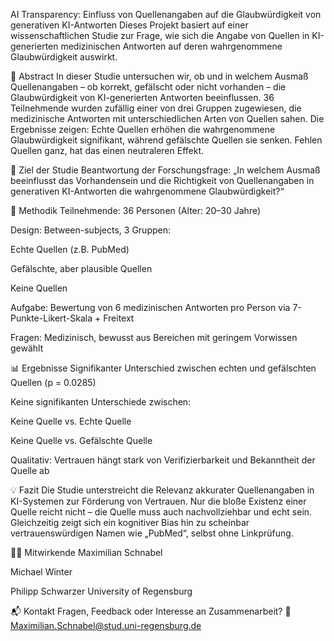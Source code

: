 AI Transparency: Einfluss von Quellenangaben auf die Glaubwürdigkeit von generativen KI-Antworten
Dieses Projekt basiert auf einer wissenschaftlichen Studie zur Frage, wie sich die Angabe von Quellen in KI-generierten medizinischen Antworten auf deren wahrgenommene Glaubwürdigkeit auswirkt.

📄 Abstract
In dieser Studie untersuchen wir, ob und in welchem Ausmaß Quellenangaben – ob korrekt, gefälscht oder nicht vorhanden – die Glaubwürdigkeit von KI-generierten Antworten beeinflussen. 36 Teilnehmende wurden zufällig einer von drei Gruppen zugewiesen, die medizinische Antworten mit unterschiedlichen Arten von Quellen sahen. Die Ergebnisse zeigen: Echte Quellen erhöhen die wahrgenommene Glaubwürdigkeit signifikant, während gefälschte Quellen sie senken. Fehlen Quellen ganz, hat das einen neutraleren Effekt.

🎯 Ziel der Studie
Beantwortung der Forschungsfrage:
„In welchem Ausmaß beeinflusst das Vorhandensein und die Richtigkeit von Quellenangaben in generativen KI-Antworten die wahrgenommene Glaubwürdigkeit?“

🧪 Methodik
Teilnehmende: 36 Personen (Alter: 20–30 Jahre)

Design: Between-subjects, 3 Gruppen:

Echte Quellen (z.B. PubMed)

Gefälschte, aber plausible Quellen

Keine Quellen

Aufgabe: Bewertung von 6 medizinischen Antworten pro Person via 7-Punkte-Likert-Skala + Freitext

Fragen: Medizinisch, bewusst aus Bereichen mit geringem Vorwissen gewählt

📊 Ergebnisse
Signifikanter Unterschied zwischen echten und gefälschten Quellen (p = 0.0285)

Keine signifikanten Unterschiede zwischen:

Keine Quelle vs. Echte Quelle

Keine Quelle vs. Gefälschte Quelle

Qualitativ: Vertrauen hängt stark von Verifizierbarkeit und Bekanntheit der Quelle ab

💡 Fazit
Die Studie unterstreicht die Relevanz akkurater Quellenangaben in KI-Systemen zur Förderung von Vertrauen. Nur die bloße Existenz einer Quelle reicht nicht – die Quelle muss auch nachvollziehbar und echt sein. Gleichzeitig zeigt sich ein kognitiver Bias hin zu scheinbar vertrauenswürdigen Namen wie „PubMed“, selbst ohne Linkprüfung.

🧑‍💻 Mitwirkende
Maximilian Schnabel

Michael Winter

Philipp Schwarzer
University of Regensburg

📬 Kontakt
Fragen, Feedback oder Interesse an Zusammenarbeit?
📧 Maximilian.Schnabel@stud.uni-regensburg.de
